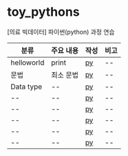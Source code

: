 # toy_pythons
[의료 빅데이터] 파이썬(python) 과정 연습

| 분류 | 주요 내용 | 작성 | 비고 |
| -- | -- | -- | --|
| helloworld | print | [py](./codes/codes/helloworld.py) | --|
| 문법 | 최소 문법 | [py](./codes/syntaxs.py) | --|
| Data type | -- | [py](./codes/datatype_strings.py) | --|
| -- | -- | [py](./codes/datatype_list.py) | --|
| -- | -- | [py](./codes/loops.py) | --|
| -- | -- | [py](./codes/ifelses.py) | --|
| -- | -- | [py](./codes/user_inputs.py) | --|
| -- | -- | [py](./codes/datatype_dictionaris.py) | --|